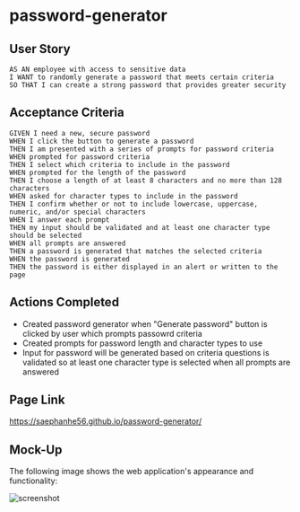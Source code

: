 # password-generator

## User Story

```
AS AN employee with access to sensitive data
I WANT to randomly generate a password that meets certain criteria
SO THAT I can create a strong password that provides greater security
```

## Acceptance Criteria

```
GIVEN I need a new, secure password
WHEN I click the button to generate a password
THEN I am presented with a series of prompts for password criteria
WHEN prompted for password criteria
THEN I select which criteria to include in the password
WHEN prompted for the length of the password
THEN I choose a length of at least 8 characters and no more than 128 characters
WHEN asked for character types to include in the password
THEN I confirm whether or not to include lowercase, uppercase, numeric, and/or special characters
WHEN I answer each prompt
THEN my input should be validated and at least one character type should be selected
WHEN all prompts are answered
THEN a password is generated that matches the selected criteria
WHEN the password is generated
THEN the password is either displayed in an alert or written to the page
```

## Actions Completed
* Created password generator when "Generate password" button is clicked by user which prompts passowrd criteria 
* Created prompts for password length and character types to use
* Input for password will be generated based on criteria questions is validated so at least one character type is selected when all prompts are answered

## Page Link 
https://saephanhe56.github.io/password-generator/

## Mock-Up

The following image shows the web application's appearance and functionality:

![screenshot](../assets/password-generator/assets/password-generator_screenshot_.jpg)
